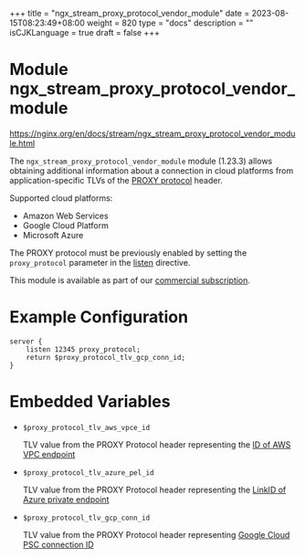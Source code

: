 +++
title = "ngx_stream_proxy_protocol_vendor_module"
date = 2023-08-15T08:23:49+08:00
weight = 820
type = "docs"
description = ""
isCJKLanguage = true
draft = false
+++

# Module ngx_stream_proxy_protocol_vendor_module

https://nginx.org/en/docs/stream/ngx_stream_proxy_protocol_vendor_module.html



The `ngx_stream_proxy_protocol_vendor_module` module (1.23.3) allows obtaining additional information about a connection in cloud platforms from application-specific TLVs of the [PROXY protocol](http://www.haproxy.org/download/1.8/doc/proxy-protocol.txt) header.

Supported cloud platforms:

- Amazon Web Services
- Google Cloud Platform
- Microsoft Azure



The PROXY protocol must be previously enabled by setting the `proxy_protocol` parameter in the [listen](https://nginx.org/en/docs/stream/ngx_stream_core_module.html#listen) directive.



This module is available as part of our [commercial subscription](http://nginx.com/products/).





# Example Configuration



```
server {
    listen 12345 proxy_protocol;
    return $proxy_protocol_tlv_gcp_conn_id;
}
```





# Embedded Variables



- `$proxy_protocol_tlv_aws_vpce_id`

  TLV value from the PROXY Protocol header representing the [ID of AWS VPC endpoint](https://docs.aws.amazon.com/elasticloadbalancing/latest/network/load-balancer-target-groups.html#proxy-protocol)

- `$proxy_protocol_tlv_azure_pel_id`

  TLV value from the PROXY Protocol header representing the [LinkID of Azure private endpoint](https://learn.microsoft.com/en-us/azure/private-link/private-link-service-overview#getting-connection-information-using-tcp-proxy-v2)

- `$proxy_protocol_tlv_gcp_conn_id`

  TLV value from the PROXY Protocol header representing [Google Cloud PSC connection ID](https://cloud.google.com/vpc/docs/configure-private-service-connect-producer#proxy-protocol)